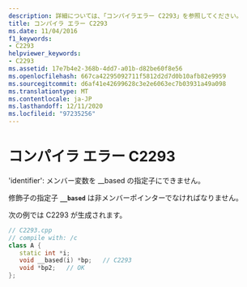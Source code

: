 ```yaml
---
description: 詳細については、「コンパイラエラー C2293」を参照してください。
title: コンパイラ エラー C2293
ms.date: 11/04/2016
f1_keywords:
- C2293
helpviewer_keywords:
- C2293
ms.assetid: 17e7b4e2-368b-4dd7-a01b-d82be60f8e56
ms.openlocfilehash: 667ca42295092711f5812d2d7d0b10afb82e9959
ms.sourcegitcommit: d6af41e42699628c3e2e6063ec7b03931a49a098
ms.translationtype: MT
ms.contentlocale: ja-JP
ms.lasthandoff: 12/11/2020
ms.locfileid: "97235256"
---
```

# <a name="compiler-error-c2293"></a>コンパイラ エラー C2293

'identifier': メンバー変数を __based の指定子にできません。

修飾子の指定子 **`__based`** は非メンバーポインターでなければなりません。

次の例では C2293 が生成されます。

```cpp
// C2293.cpp
// compile with: /c
class A {
   static int *i;
   void __based(i) *bp;   // C2293
   void *bp2;   // OK
};
```

